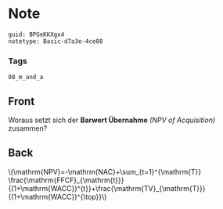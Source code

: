 # Note
```
guid: BPGeKKXgx4
notetype: Basic-d7a3e-4ce08
```

### Tags
```
08_m_and_a
```

## Front
<p>Woraus setzt sich der <b>Barwert Übernahme</b> <i>(NPV of
Acquisition)</i> zusammen?

## Back
<p>\(\mathrm{NPV}=-\mathrm{NAC}+\sum_{t=1}^{\mathrm{T}}
\frac{\mathrm{FFCF}_{\mathrm{t}}}{(1+\mathrm{WACC})^{t}}+\frac{\mathrm{TV}_{\mathrm{T}}}{(1+\mathrm{WACC})^{\top}}\)
